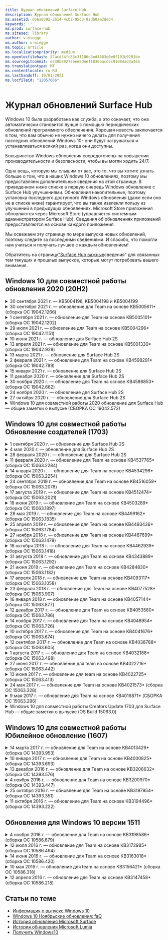 ```yaml
---
title: Журнал обновлений Surface Hub
description: Журнал обновлений Surface Hub
ms.assetid: d66a9392-2b14-4cb2-95c3-92db0ae2de34
keywords: ''
ms.prod: surface-hub
ms.sitesec: library
author: v-miegge
ms.author: v-miegge
ms.topic: article
ms.localizationpriority: medium
ms.openlocfilehash: 57acd34fc83c3f186d3ed4683e6e0f191b9291be
ms.sourcegitcommit: e330b89272eee8d4ef1836bacd2c91084ad3a36b
ms.translationtype: MT
ms.contentlocale: ru-RU
ms.lasthandoff: 10/01/2021
ms.locfileid: "12057666"
---
```

# <a name="surface-hub-update-history"></a>Журнал обновлений Surface Hub

Windows 10 была разработана как служба, а это означает, что она автоматически становится лучше с помощью периодических обновлений программного обеспечения. Хорошая новость заключается в том, что вам обычно не нужно ничего делать для получения последних обновлений Windows 10- они будут загружаться и устанавливаться всякий раз, когда они доступны.

Большинство Windows обновления сосредоточены на повышении производительности и безопасности, чтобы вы могли ходить 24/7.

Одна вещь, которую мы слышим от вас, это то, что вы хотите узнать больше о том, что в наших Windows 10 обновлениях, поэтому мы предоставляем дополнительные сведения на этой странице. В приведенном ниже списке в первую очередь Windows обновление с Surface Hub улучшениями. Обновления накопительные, поэтому установка последнего доступного Windows обновления (даже если оно не в списке ниже) гарантирует, что вы также извлекли пользу из улучшений в предыдущих обновлениях. Microsoft Store приложения обновляются через Microsoft Store (управляется системным администратором Surface Hub). Сведения об обновлениях приложений предоставляются на основе каждого приложения.

Мы освежаем эту страницу по мере выпуска новых обновлений, поэтому следите за последними сведениями. И спасибо, что помогли нам учиться и получать лучшее с каждым обновлением!

Обратитесь на страницу["Surface Hub важные](https://support.microsoft.com/products/surface-devices/surface-hub)сведения" для связанных тем текущих и прошлых выпусков, которые могут потребовать вашего внимания.

## <a name="windows-10-team-2020-update-20h2"></a>Windows 10 для совместной работы обновления 2020 (20H2)

<details>
<summary>30 сентября 2021 г. — KB5004196, KB5004198 и KB5004199</summary>

Эти обновления Surface Hub клиент Teams, агент центра администрирования Teams и агент управляемых комнат собраний. Основные функции описаны [в Teams Room на Surface Hub](surface-hub-teams-rooms.md).
 
Обратитесь к руководству [по Surface Hub администрирования](/surface-hub/) для включения и отключения функций и служб устройства.
</details>

<details>
<summary>30 сентября 2021 г. — обновление для Team на основе KB5005611* (сборка ОС 19042.1266)</summary>

Это обновление для Surface Hub содержит улучшения качества и исправления безопасности. Основные обновления для Surface Hub, которые еще не описаны в Windows 10 [обновления,](https://support.microsoft.com/help/4581839/windows-10-update-history)включают:

* Заменяет режим собрания 1 (Teams/SfB доступен) на функциональность Mode 2 (только Teams); можно использовать любой параметр, но оба имеют одинаковый эффект.

Обратитесь к руководству [по Surface Hub администрирования](/surface-hub/) для включения и отключения функций и служб устройства. *[KB5005611](https://support.microsoft.com/help/5005611)
</details>

<details>
<summary>1 сентября 2021 г. — обновление для Team на основе KB5005101* (сборка ОС 19042.1202)</summary>

Это обновление для Surface Hub содержит улучшения качества и исправления безопасности. Основные обновления для Surface Hub, описанные в Windows 10 для совместной работы [2020 обновление 1](https://techcommunity.microsoft.com/t5/surface-it-pro-blog/windows-10-team-2020-update-1-released-to-all-surface-hubs/ba-p/2653503), а также включают в себя ниже:

* Повышает надежность некоторых сценариев настройки учетной записи устройств при использовании локального Exchange почтового ящика.

Обратитесь к руководству [по Surface Hub администрирования](/surface-hub/) для включения и отключения функций и служб устройства. *[KB5005101](https://support.microsoft.com/help/5005101)
</details>

<details>
<summary>29 июля 2021 г. — обновление для Team на основе KB5004296* (сборка ОС 19042.1151)</summary>

Это обновление для Surface Hub содержит улучшения качества и исправления безопасности. Основные обновления для Surface Hub, которые еще не описаны в Windows 10 [обновления,](https://support.microsoft.com/help/4581839/windows-10-update-history)включают:

* Обновление функции "Сбор журналов", чтобы включить Windows диагностические данные в формате csv.
* Исправление, которое гарантирует полное удаление всех данных, связанных с Chromium.
* Улучшает некоторые сценарии с помощью концентраторов Surface, присоединив Azure AD, при использовании Authenticator приложения.

Обратитесь к руководству [по Surface Hub администрирования](/surface-hub/) для включения и отключения функций и служб устройства. *[KB5004296](https://support.microsoft.com/help/5004296)
</details>

<details>
<summary>10 июня 2021 г. — обновление для Surface Hub 2S</summary>

Это обновление специфичен для Surface Hub 2S и предоставляет обновления драйвера и прошивки, описанные ниже:

* Обновление surface UEFI — 694.3751.768.0
  * Устранение критической уязвимости безопасности и повышение устойчивости системы.
* Обновление прошивки Surface ME — 11.8.86.3877
  * Устранение критической уязвимости безопасности и повышение устойчивости системы.
* Драйвер интерфейса интерфейса двигателя управления Intel (R) — 2102.100.0.1044
  * Устранение критической уязвимости безопасности и повышение устойчивости системы.
</details>

<details>
<summary>13 апреля 2021 г. — обновление для Team на основе KB5001330* (сборка ОС 19042.928)</summary>

Это обновление для Surface Hub содержит улучшения качества и исправления безопасности. Основные обновления для Surface Hub, которые еще не описаны в Windows 10 [обновления,](https://support.microsoft.com/help/4581839/windows-10-update-history)включают:

* Устраняется проблема, из-за которой Surface Hub устройств устанавливали только Windows обновления безопасности, а не Windows накопительных обновлений.

Обратитесь к руководству [по Surface Hub администрирования](/surface-hub/) для включения и отключения функций и служб устройства. *[KB5001330](https://support.microsoft.com/help/5001330)
</details>

<details>
<summary>13 марта 2021 г. — обновление для Surface Hub 2S</summary>

Это обновление специфичен для Surface Hub 2S и предоставляет обновления драйвера и прошивки, описанные ниже:

* Драйвер intel (R) Bluetooth - 22.30.0.4
  * Повышает безопасность и стабильность системы.
* Драйвер графики Intel (R) — 27.20.100.8682
  * Повышает безопасность и стабильность системы.
* Драйвер intel (R) Wi-Fi - 22.30.0.11
  * Повышает безопасность и стабильность системы.
</details>

<details>
<summary>2 февраля 2021 г. — обновление для Team на основе KB4598291* (сборка ОС 19042.789)</summary>

Это обновление для Surface Hub содержит улучшения качества и исправления безопасности. Основные обновления для Surface Hub, которые еще не описаны в Windows 10 [обновления,](https://support.microsoft.com/help/4581839/windows-10-update-history)включают:

* Исправление, позволяющее синхронизировать календарь с Exchange, если upN учетной записи устройства не равен smTP.
* Добавляет администраторам возможность отключить использование современной проверки подлинности во время синхронизации календаря с Exchange.
* Гарантирует, Surface Hub пользователям не будет предложено вводить учетные данные прокси после включения функции "Использование учетных данных учетных записей устройств".
* Устраняет проблему, Windows проверки обновлений и обновлений магазина никогда не будут завершены, если используется прокси-сервер, требующий проверки подлинности.
* Повышает надежность приложения Подключение во время подключенных сценариев ingest.

Обратитесь к руководству [по Surface Hub администрирования](/surface-hub/) для включения и отключения функций и служб устройства. *[KB4598291](https://support.microsoft.com/help/4598291)
</details>

<details>
<summary>15 января 2021 г. — обновление для Surface Hub 2S</summary>

Это обновление специфичен для Surface Hub 2S и предоставляет обновления драйвера и прошивки, описанные ниже:

* Обновление прошивки Surface SMC — 3.93.139.0
* Обновление surface UEFI — 694.3473.768.0
</details>

<details>
<summary>11 декабря 2020 г. — обновление для Surface Hub 2S</summary>

Это обновление специфичен для Surface Hub 2S и предоставляет обновления драйвера и прошивки, описанные ниже:

* Обновление прошивки Surface SMC — 3.92.139.0
* Обновление surface UEFI — 694.3447.768.0
</details>

<details>
<summary>30 ноября 2020 г. — обновление для Team на основе KB4586853* (сборка ОС 19042.662)</summary>

Это обновление для Surface Hub содержит улучшения качества и исправления безопасности. Основные обновления для Surface Hub, которые еще не описаны в Windows 10 [обновления,](https://support.microsoft.com/help/4581839/windows-10-update-history)включают:

* Обновление страницы конфиденциальности Параметры, чтобы предоставить дополнительные параметры.
* Устраняет проблему, из-за которой собрания, которые уже начались, не отображались на экране Welcome/Start.
* Устраняет проблему с восстановлением облачности для неавъессийных локализов.
* Skype для бизнеса
  * Повышает производительность звука в направлении.
  * Уменьшенные звуки "нажатие пера" при использовании пера во время Skype для бизнеса вызовов.
* Повышает надежность при регистрации в Windows инсайдерской программы.
* Повышает надежность оболочки Windows Team.

Обратитесь к руководству [по Surface Hub администрирования](/surface-hub/) для включения и отключения функций и служб устройства. *[KB4586853](https://support.microsoft.com/help/4586853)
</details>

<details>
<summary>24 ноября 2020 г. — обновление для Surface Hub 2S</summary>

Это обновление специфичен для Surface Hub 2S и предоставляет обновления драйвера и прошивки, описанные ниже:

* Обновление прошивки Surface SMC — 3.91.139.0
  * Повышение надежности подключенного ожидания.
* Обновление прошивки Surface Touch — 3.91.139.0
  * Улучшение подключения к сенсорной реакции в режиме ожидания.
* Обновление аудиопрограммы Surface USB - 3.91.139.0
* Обновление прошивки Surface Pen — 3.91.139.0
</details>

<details>
<summary>27 октября 2020 г. — обновление для Surface Hub 2S</summary>

Это обновление специфичен для Surface Hub 2S и предоставляет обновления драйвера и прошивки, описанные ниже:

* Обновление прошивки Aggregator Surface System — 4.14.139.0
* Обновление surface UEFI — 694.3386.768.0
</details>

<details>
<summary>Windows 10 для совместной работы 2020 обновление для Surface Hub — общие заметки о выпуске (СБОРКА ОС 19042.572)</summary>

Это обновление для Surface Hub содержит улучшения качества и исправления безопасности. Ключевые обновления для Surface Hub, которые еще не описаны в Windows 10 [истории](https://support.microsoft.com/help/4581839/windows-10-update-history)обновления, отмечены на странице "Что нового в Windows 10 для совместной работы[2020 update".](/surface-hub/surface-hub-2020-update-whats-new)

Дополнительные сведения о доступности обновления по регионам, методу рассылки и типу устройств можно найти на странице "Установка обновления[Windows 10 для совместной работы 2020".](/surface-hub/surface-hub-2020-update)
</details>

## <a name="windows-10-team-creators-update-1703"></a>Windows 10 для совместной работы Обновление создателей (1703)

<details>
<summary>1 сентября 2020 г. — обновление для Surface Hub 2S</summary>

Это обновление специфичен для Surface Hub 2S и предоставляет обновления драйвера и прошивки, описанные ниже:

* Обновление прошивки Surface SMC — 1.177.139.0
  * Улучшает сценарии ремонта полей.
* Обновление прошивки Surface SSD — 5.14.139.0
  * Повышает стабильность системы.
* Драйвер Surface Serial Hub — 9.40.139.0
  * Повышает стабильность системы.
</details>

<details>
<summary>4 мая 2020 г. — обновление для Surface Hub 2S</summary>

Это обновление специфичен для Surface Hub 2S и предоставляет обновления драйвера и прошивки, описанные ниже:

* Драйвер аудиосистемы Surface USB - 15.3.6.0
  * Повышает производительность звука в направлении.
* Драйвер отображения аудиосистемы Intel (R) — 10.27.0.5
  * Улучшает сценарии обмена экранами.
* Драйвер графики Intel (R) — 26.20.100.7263
  * Повышает стабильность системы.
* Драйвер Surface System — 1.7.139.0
  * Повышает стабильность системы.
* Обновление прошивки Surface SMC — 1.176.139.0
  * Повышает стабильность системы.
</details>

<details>
<summary>28 февраля 2020 г. — обновление для Surface Hub 2S</summary>

Это обновление специфичен для Surface Hub 2S и предоставляет обновления драйвера и прошивки, описанные ниже:

* Драйвер интеграции surface — 13.46.139.0 
  * Улучшает сценарии яркости отображения.
* Драйвер интерфейса интерфейса двигателя управления Intel (R) — 1914.12.0.1256
  * Повышает стабильность системы.
* Обновление прошивки Surface SMC — 1.161.139.0
  * Повышает производительность батареи пера.
* Обновление Surface UEFI — 694.2938.768.0
  * Повышает стабильность системы.
</details>

<details>
<summary>11 февраля 2020 г. — обновление для Team на основе KB4537765* (сборка ОС 15063.2284)</summary>

Это обновление для Surface Hub содержит улучшения качества и исправления безопасности. Основные обновления для Surface Hub, которые еще не описаны в Windows 10 [обновления,](https://support.microsoft.com/help/4018124/windows-10-update-history)включают:

* Устраняет проблему, из-за которой концентратор 2S не может быть хорошо слышен другими участниками во время Skype для бизнеса вызовов.
* Повышает надежность некоторых сценариев использования языков RTL на арабском, иврите и Surface Hub.

Обратитесь к руководству [по Surface Hub администрирования](/surface-hub/) для включения и отключения функций и служб устройства.
*[KB4537765](https://support.microsoft.com/help/4537765)
</details>

<details>
<summary>14 января 2020 г. — обновление для Team на основе KB4534296* (сборка ОС 15063.2254)</summary>

Это обновление для Surface Hub содержит улучшения качества и исправления безопасности. Основные обновления для Surface Hub, которые еще не описаны в Windows 10 [обновления,](https://support.microsoft.com/help/4018124/windows-10-update-history)включают:

* Решает проблему с коллекцией журналов для Microsoft Surface Hub 2S.

Обратитесь к руководству [по Surface Hub администрирования](/surface-hub/) для включения и отключения функций и служб устройства.
*[KB4534296](https://support.microsoft.com/help/4534296)
</details>

<details>
<summary>24 сентября 2019 г. — обновление для Team на основе KB4516059* (сборка ОС 15063.2078)</summary>

Это обновление для Surface Hub содержит улучшения качества и исправления безопасности. Основные обновления для Surface Hub, которые еще не описаны в Windows 10 [обновления,](https://support.microsoft.com/help/4018124/windows-10-update-history)включают:

 * Обновление Surface Hub 2S Параметры, чтобы точно отражать параметры восстановления.
 * Обновление экрана Surface Hub 2S Welcome, чтобы повысить узнаваемость устройства.
 * Устранена проблема с фоном Windows командной оболочки, отображаемой неправильно.
 * Устранена проблема с сохранением макета меню пусков при настройке с помощью политики MDM.
 * Исправлена проблема в Microsoft Edge, которая возникает при просмотре некоторых внутренних веб-сайтов.
 * Исправлена проблема в Skype для бизнеса, которая возникает при вручение в полноэкранном режиме.

Обратитесь к руководству [по Surface Hub администрирования](/surface-hub/) для включения и отключения функций и служб устройства.
*[KB4503289](https://support.microsoft.com/help/4503289)
</details>

<details>
<summary>17 августа 2019 г. — обновление для Team на основе KB4512474* (сборка ОС 15063.2021)</summary>

Это обновление для Surface Hub содержит улучшения качества и исправления безопасности. Основные обновления для Surface Hub, которые еще не описаны в Windows 10 [обновления,](https://support.microsoft.com/help/4018124/windows-10-update-history)включают:

 * Гарантирует, что по умолчанию в режиме "Дублировать" видео в концентраторе 2S.
 * Повышает надежность некоторых сценариев использования арабского языка на Surface Hub.

Обратитесь к руководству [по Surface Hub администрирования](/surface-hub/) для включения и отключения функций и служб устройства.
*[KB4503289](https://support.microsoft.com/help/4503289)
 </details>

<details>
<summary>18 июня 2019 г. — обновление для Team на основе KB4503289* (сборка ОС 15063.1897)</summary>

Это обновление для Surface Hub содержит улучшения качества и исправления безопасности. Основные обновления для Surface Hub, которые еще не описаны в Windows 10 [обновления,](https://support.microsoft.com/help/4018124/windows-10-update-history)включают:

* Решается проблема, препятствуя входу пользователя на устройство Microsoft Surface Hub с Azure Active Directory учетной записью. Эта проблема возникает из-за того, что предыдущий сеанс не завершился успешно.
* Добавляет поддержку подключений TLS 1.2 к поставщикам удостоверений и Exchange в сценариях настройки учетных записей устройств.
* Исправления для повышения надежности аппаратного диагностического приложения на концентраторе 2S. 
* Исправление для повышения согласованности первого запуска установки на Концентраторе 2S. 

Обратитесь к руководству [по Surface Hub администрирования](/surface-hub/) для включения и отключения функций и служб устройства.
*[KB4503289](https://support.microsoft.com/help/4503289)
</details>

<details>
<summary>28 мая 2019 г. — обновление для Team на основе KB4499162* (сборка ОС 15063.1835)</summary>

Это обновление для Surface Hub содержит улучшения качества и исправления безопасности. Основные обновления для Surface Hub, которые еще не описаны в Windows 10 [обновления,](https://support.microsoft.com/help/4018124/windows-10-update-history)включают:

* Гарантирует, Surface Hub пользователям не будет предложено вводить учетные данные прокси после включения функции "Использование учетных данных учетных записей устройств".
* Устраняет проблему, Skype подключения периодически сбой, так как аудио- и видео не используется правильный прокси.
* Добавляет поддержку TLS 1.2 в Skype для бизнеса.
* Устраняет сбой подключения SIP в клиенте Skype, когда Skype сервер TLS 1.0 или TLS 1.1 отключен.

Обратитесь к руководству [по Surface Hub администрирования](/surface-hub/) для включения и отключения функций и служб устройства.
*[KB4499162](https://support.microsoft.com/help/4499162)
</details>

<details>
<summary>25 апреля 2019 г. — обновление для Team на основе KB4493436* (сборка ОС 15063.1784)</summary>

Это обновление для Surface Hub содержит улучшения качества и исправления безопасности. Основные обновления для Surface Hub, которые еще не описаны в Windows 10 [обновления,](https://support.microsoft.com/help/4018124/windows-10-update-history)включают:

* Устраняет проблему синхронизации видео и аудио с некоторыми USB-устройствами, подключенными к Surface Hub.

Обратитесь к руководству [по Surface Hub администрирования](/surface-hub/) для включения и отключения функций и служб устройства.
*[KB4493436](https://support.microsoft.com/help/4493436)
</details>

<details>
<summary>27 ноября 2018 г. — обновление для Team на основе KB4467699* (сборка ОС 15063.1478)</summary>

Это обновление для Surface Hub содержит улучшения качества и исправления безопасности. Основные обновления для Surface Hub, которые еще не описаны в Windows 10 [обновления,](https://support.microsoft.com/help/4018124/windows-10-update-history)включают:

* Решается проблема, которая не позволяет некоторым пользователям Signing-In "Мои собрания и файлы".

Обратитесь к руководству [по Surface Hub администрирования](/surface-hub/) для включения и отключения функций и служб устройства.
*[KBKB4467699](https://support.microsoft.com/help/KB4467699)
</details>

<details>
<summary>18 октября 2018 г. — обновление для Team на основе KB4462939* (сборка ОС 15063.1418)</summary>

Это обновление для Surface Hub содержит улучшения качества и исправления безопасности. Основные обновления для Surface Hub, которые еще не описаны в Windows 10 [обновления,](https://support.microsoft.com/help/4018124/windows-10-update-history)включают:

* Skype для бизнеса исправлений: 
  * Устраняет Skype для бизнеса подключения при повторном сном
  * Устраняет Skype для бизнеса подключения к сети, когда устройство подключено к Интернету
  * Устраняет Skype для бизнеса при поиске пользователей из каталога
* Устраняет проблему, из-за которой концентратор по ошибке сообщает об "Отсутствие подключения к Интернету" в прокси-среде предприятия.
* Реализована функция, позволяющая клиентам выбирать новый опыт доски.

Обратитесь к руководству [по Surface Hub администрирования](/surface-hub/) для включения и отключения функций и служб устройства.
*[KB4462939](https://support.microsoft.com/help/4462939)
</details>

<details>
<summary>31 августа 2018 г. — обновление для Team на основе KB4343889* (сборка ОС 15063.1292)</summary>

Это обновление для Surface Hub содержит улучшения качества и исправления безопасности. Основные обновления для Surface Hub, которые еще не описаны в Windows 10 [обновления,](https://support.microsoft.com/help/4018124/windows-10-update-history)включают:

* Добавляет поддержку Microsoft Teams
* Устраняет проблему управления задачами с регистрацией Intune
* Позволяет администраторам отключить службы обмена мгновенными сообщениями и электронной почты для концентратора
* Дополнительные исправления ошибок и улучшения надежности для Surface Hub Skype для бизнеса App

Обратитесь к руководству [по Surface Hub администрирования](/surface-hub/) для включения и отключения функций и служб устройства.
*[KB4343889](https://support.microsoft.com/help/4343889)
</details>

<details>
<summary>21 июня 2018 г. — обновление для Team на основе KB4284830* (сборка ОС 15063.1182)</summary>

Это обновление для Surface Hub содержит улучшения качества и исправления безопасности. Основные обновления для Surface Hub, которые еще не описаны в Windows 10 [обновления,](https://support.microsoft.com/help/4018124/windows-10-update-history)включают:

* Изменение телеметрии в поддержку требований GDPR в EMEA

Обратитесь к руководству [по Surface Hub администрирования](/surface-hub/) для включения и отключения функций и служб устройства.
*[KB4284830](https://support.microsoft.com/help/KB4284830)
</details>

<details>
<summary>17 апреля 2018 г. — обновление для Team на основе KB4093117* (сборка ОС 15063.1058)</summary>

Это обновление для Surface Hub содержит улучшения качества и исправления безопасности. Основные обновления для Surface Hub, которые еще не описаны в Windows 10 [обновления,](https://support.microsoft.com/help/4018124/windows-10-update-history)включают:

* Устраняет проблему проводной проекции
* Включает массовое обновление для определенных политик MDM (Управление мобильными устройствами)
* Устранение проблемы с телефонным звоним с помощью международных вызовов
* Решает проблему разрешения изображений, когда 2 surface Hubs присоединяются к одному собранию
* Устранение ошибки обработки сертификатов OMS (Operations Management Suite)
* Устранение проблемы безопасности при очистке в конце сеанса
* Адреса Miracast, когда Surface Hub указаны каналы 149-165
  * Каналы от 149 до 165 по-прежнему будут непригодными для государственного законодательства в Европе, Японии или Израиле.

Обратитесь к руководству [по Surface Hub администрирования](/surface-hub/) для включения и отключения функций и служб устройства.
*[KB4093117](https://support.microsoft.com/help/4093117)
</details>

<details>
<summary>23 февраля 2018 г. — обновление для Team на основе KB4077528* (сборка ОС 15063.907)</summary>

Это обновление для Surface Hub содержит улучшения качества и исправления безопасности. Основные обновления для Surface Hub, которые еще не описаны в Windows 10 [обновления,](https://support.microsoft.com/help/4018124/windows-10-update-history)включают:

* Устранена проблема, из-за которой параметры MDM неправильно применяются
* Улучшенный процесс очистки

Обратитесь к руководству [по Surface Hub администрирования](/surface-hub/) для включения и отключения функций и служб устройства.
*[KB4077528](https://support.microsoft.com/help/4077528)
</details>

<details>
<summary>16 января 2018 г. — обновление для Team на основе KB4057144* (сборка ОС 15063.877)</summary>

Это обновление для Surface Hub содержит улучшения качества и исправления безопасности. Основные обновления для Surface Hub, которые еще не описаны в Windows 10 [обновления,](https://support.microsoft.com/help/4018124/windows-10-update-history)включают:

* Добавляет возможность управления макетом плитки меню "Пуск" с помощью MDM
* Исправление ошибки MDM при конфигурации вращения пароля

Обратитесь к руководству [по Surface Hub администрирования](/surface-hub/) для включения и отключения функций и служб устройства.
*[KB4057144](https://support.microsoft.com/help/4057144)
</details>

<details>
<summary>12 декабря 2017 г. — обновление для Team на основе KB4053580* (сборка ОС 15063.786)</summary>

Это обновление для Surface Hub содержит улучшения качества и исправления безопасности. Основные обновления для Surface Hub, которые еще не описаны в Windows 10 [обновления,](https://support.microsoft.com/help/4018124/windows-10-update-history)включают:

* Устраняет вспышки видео камеры (разрыв или мерцание) во время Skype для бизнеса вызовов
* Устраняет проблему SSD-ID Центра уведомлений

Обратитесь к руководству [по Surface Hub администрирования](/surface-hub/) для включения и отключения функций и служб устройства.
*[KB4053580](https://support.microsoft.com/help/4053580)
</details>

<details>
<summary>14 ноября 2017 г. — обновление для Team на основе KB4048954* (сборка ОС 15063.726)</summary>

Это обновление для Surface Hub содержит улучшения качества и исправления безопасности. Основные обновления для Surface Hub, которые еще не описаны в Windows 10 [обновления,](https://support.microsoft.com/help/4018124/windows-10-update-history)включают:

* Обновление функций, которое позволяет клиентам включить проводную проверку подлинности сети 802.1x с помощью политики MDM.
* Обновление функций, которое позволяет пользователям динамически выбирать приложение по своему выбору при открытии файла.
* Исправление, обеспечивающее полное удаление всех подключений между учетной записью пользователя и устройством.
* Исправление производительности, которое улучшает время очистки, а также Miracast времени подключения.
* Представляет простой способ использования проверки подлинности во время собраний, которые будут проходить в рамках разных собраний.
* Исправление, обеспечивающее использование компонентов службы тем же прокси-сервером, который настроен на устройстве.
* Уменьшает и более тщательно обеспечивает телеметрию, передаваемую устройством, что снижает использование пропускной способности.
* Включает функцию, позволяющую пользователям предоставлять отзывы в Корпорацию Майкрософт после завершения собрания.

Обратитесь к руководству [по Surface Hub администрирования](/surface-hub/) для включения и отключения функций и служб устройства.
*[KB4048954](https://support.microsoft.com/help/4048954)
</details>

<details>
<summary>10 октября 2017 г. — обновление для Team на основе KB4041676* (сборка ОС 15063.674)</summary>

Это обновление для Surface Hub содержит улучшения качества и исправления безопасности. Основные обновления для Surface Hub, которые еще не описаны в Windows 10 [обновления,](https://support.microsoft.com/help/4018124/windows-10-update-history)включают:

* Skype для бизнеса
  * Устраняет проблему, которая требовала перезагрузки устройства при повторном сном.
  * Устраняет проблему, из-за которой внешние контакты не удалось устранить Skype учетной записи Online Hub.
* PowerPoint
  * Устраняет проблему, при которой некоторые PowerPoint презентации не будут проектироваться на Концентраторе.
* Общее
  * Устранение проблемы, из-за которой usb-порт не мог быть отключен системным администратором.

*[KB4041676](https://support.microsoft.com/help/4041676)
</details>

<details>
<summary>12 сентября 2017 г. — обновление для Team на основе KB4038788* (сборка ОС 15063.605) </summary>

Это обновление для Surface Hub содержит улучшения качества и исправления безопасности. Основные обновления для Surface Hub, которые еще не описаны в Windows 10 [обновления,](https://support.microsoft.com/help/4018124/windows-10-update-history)включают:

* Безопасность
  * Устраняет проблему с Bitlocker, когда устройство просыпается от сна.
* Общее
  * Снижает частоту и количество телеметрии работоспособности устройств, улучшая производительность системы.
  * Устраняет проблему, которая не позволяет устройству собирать системные журналы.

*[KB4038788](https://support.microsoft.com/help/4038788)
</details>

<details>
<summary>1 августа 2017 г. — обновление для Team на основе KB4032188* (сборка ОС 15063.498)</summary>

* Skype для бизнеса 
  * Устраняет Skype для бизнеса Sign-In, которая требует повторной или системной перезагрузки.
  * Устраняет Skype для бизнеса некорректного отображения времени собрания.
  * Исправления для повышения Surface Hub Skype для бизнеса надежности.

*[KB4032188](https://support.microsoft.com/help/4032188)
</details>

<details>
<summary>27 июня 2017 г. — обновление для team на основе KB4022716* (сборка ОС 15063.442)</summary>

Это обновление для Surface Hub содержит улучшения качества и исправления безопасности. Основные обновления для Surface Hub, которые еще не описаны в Windows 10 [обновления,](https://support.microsoft.com/help/4018124/windows-10-update-history)включают:

* Address NVIDIA driver crashes that may necessitate sleeping 84 " Surface Hub to power down, requiring a manual restart.
* Устранена проблема, из-за которой некоторые приложения не запускают на 84-Surface Hub.

*[KB4022716](https://support.microsoft.com/help/4022716)
</details>

<details>
<summary>13 июня 2017 г. — обновление для team на основе KB4022725* (сборка ОС 15063.413)</summary>

Это обновление для Surface Hub содержит улучшения качества и исправления безопасности. Основные обновления для Surface Hub, которые еще не описаны в Windows 10 [обновления,](https://support.microsoft.com/help/4018124/windows-10-update-history)включают:

* Общее
  * Resolved Pen ink dropping issues with pens
  * Устранена проблема, из-за чего продолжительное время до собрания "очистка"

*[KB4022725](https://support.microsoft.com/help/4022725)
</details>

<details>
<summary>24 мая 2017 г. — обновление для Team на основе KB4021573* (сборка ОС 15063.328)</summary>

Это обновление для Surface Hub содержит улучшения качества и исправления безопасности. Основные обновления для Surface Hub, которые еще не описаны в Windows 10 [обновления,](https://support.microsoft.com/help/4018124/windows-10-update-history)включают:

* Общее
  * Устранена проблема с сохранением параметра прокси во время проблемы обновления

*[KB4021573](https://support.microsoft.com/help/4021573)
</details>

<details>
<summary>9 мая 2017 г. — обновление для Team на основе KB4016871* (СБОРКА ОС 15063.296)</summary>

Это обновление для Surface Hub содержит улучшения качества и исправления безопасности. Основные обновления для Surface Hub, которые еще не описаны в Windows 10 [обновления,](https://support.microsoft.com/help/4018124/windows-10-update-history)включают:

* Общее
  * Адресная проблема цикла сна и пробуждения
  * Устранены некоторые проблемы с сбросом и восстановлением
  * Адресная проблема вкладки "История обновления"
  * Устранена Miracast запуска службы
* Приложения
  * Исправлена ошибка обновления пакета приложений

*[KB4016871](https://support.microsoft.com/help/4016871)
</details>

<details>
<summary>Windows 10 для совместной работы Creators Update 1703 для Surface Hub — общие заметки о выпуске (OS Build 15063.0)</summary>

Это обновление для Surface Hub содержит улучшения качества и исправления безопасности. Основные обновления для Surface Hub, которые еще не описаны в Windows 10 [обновления,](https://support.microsoft.com/help/4018124/windows-10-update-history)включают:

* Развитие работы с большим экраном 
  * Улучшена карусель собраний в Welcome and Start
  * Присоединяйтесь к собраниям и завершите сеанс непосредственно из меню
  * Приложения могут использовать больше экрана во время сеанса
  * Упрощенные Skype управления
  * Улучшенные механизмы предоставления обратной связи
* Доступ к личному контенту*
  * Личный одиночный вход из Welcome или Start
  * Присоединяйтесь к собраниям и завершите сеанс непосредственно из меню
  * Доступ к личным файлам OneDrive для бизнеса непосредственно из Пуск
  * Предварительно заселенный вход участника
  * Оптимизация потоков проверки подлинности с приложением "Authenticator" **
* Управляемость & развертывания 
  * Упрощенная процедура OOBE с помощью массовой подготовка
  * Служба восстановления устройств на облачной основе
  * Enterprise клиентского сертификата
  * Улучшенная поддержка учетных данных прокси
  * Добавлена и улучшена поддержка Skype службы (QoS)
  * Добавлена возможность настройки тома устройства по умолчанию в Параметры
  * Улучшенная поддержка MDM для Surface Hub [параметров](/surface-hub/remote-surface-hub-management)
* Улучшенная безопасность 
  * Добавлена возможность ограничения USB-дисков только для BitLocker
  * Добавлена возможность отключения USB-портов с помощью MDM
  * Добавлена возможность отключения функции "Сеанс резюме" во время отключаемого времени
  * Добавление проводной поддержки 802.1x
* Аудио и проекция
  * Улучшения dolby Audio "Human Speaker"
  * Уменьшенные звуки "нажатие пера" при использовании пера во время Skype для бизнеса вызовов
  * Добавлена поддержка подключений Miracast инфраструктуры
* Исправления надежности и производительности
  * Устранены некоторые проблемы с сбросом и восстановлением
  * Устранена Surface Hub Exchange проверки подлинности при использовании клиентских сертификатов
  * Улучшение Wi-Fi подключения к сети и стабильности учетных данных
  * Исправлены Miracast и проблемы с синхронизацией звука во время воспроизведения видео
  * Включенный параметр для отключения автоматического подключения к поведению

*Функция единого входного знака требует использования Office365 и OneDrive для бизнеса **Refer to Admin Guide for service requirements

</details>

## <a name="windows-10-team-anniversary-update-1607"></a>Windows 10 для совместной работы Юбилейное обновление (1607)

<details>
<summary>14 марта 2017 г. — обновление для Team на основе KB4013429* (сборка ОС 14393.953)</summary>

Это обновление для Surface Hub содержит улучшения качества и исправления безопасности. Основные обновления для Surface Hub, которые еще не описаны в Windows 10 [обновления,](https://support.microsoft.com/help/4018124/windows-10-update-history)включают:

* Общее
  * Исправление безопасности для Обозревателя файлов для предотвращения навигации в ограниченных расположениях файлов
* Skype для бизнеса
  * Исправление для устранения задержки при совместном использовании экрана на основе удаленного рабочего стола

*[KB4013429](https://support.microsoft.com/help/4013429)
</details>

<details>
<summary>10 января 2017 г. — обновление для Team на основе KB4000825* (сборка ОС 14393.693)</summary>

Это обновление для Surface Hub содержит улучшения качества и исправления безопасности. Основные обновления для Surface Hub, которые еще не описаны в Windows 10 [обновления,](https://support.microsoft.com/help/4018124/windows-10-update-history)включают:

* Включен выбор 106/109 Макеты клавиатуры для использования с физическими японскими клавиатурами

*[KB4000825](https://support.microsoft.com/help/4000825)
</details>

<details>
<summary>13 декабря 2016 г. — обновление для Team на основе KB3206632* (сборка ОС 14393.576)</summary>

Это обновление для Surface Hub содержит улучшения качества и исправления безопасности. Основные обновления для Surface Hub, которые еще не описаны в Windows 10 [обновления,](https://support.microsoft.com/help/4018124/windows-10-update-history)включают:

* Устраняет проблему искажения аудиосвязи с проводным подключением

*[KB3206632](https://support.microsoft.com/help/3206632)
</details>

<details>
<summary>4 ноября 2016 г. — обновление для Team на основе KB3200970* (сборка ОС 14393.447)</summary>

Это обновление для Windows 10 для совместной работы юбилейного обновления (версия 1607) для Surface Hub и исправлений безопасности. Основные обновления для Surface Hub, которые еще не описаны в Windows 10 [обновления,](https://support.microsoft.com/help/4018124/windows-10-update-history)включают:

* Skype для бизнеса ошибки для повышения надежности

*[KB3200970](https://support.microsoft.com/help/3200970)
</details>

<details>
<summary>25 октября 2016 г. — обновление для Team на основе KB3197954* (сборка ОС 14393.351)</summary>

Это обновление для Surface Hub содержит улучшения качества и исправления безопасности. Основные обновления для Surface Hub, которые еще не описаны в Windows 10 [обновления,](https://support.microsoft.com/help/4018124/windows-10-update-history)включают:

* Включение новой функции sleep в ОС и Bios для снижения энергопотребления Surface Hub и повышения ее долгосрочной надежности
* Общее
  * Устраняет сценарии, в которых экранная клавиатура иногда не появляется
  * Устраняет перенос приложения доски, который иногда возникает при открытии запланированного собрания
  * Устраняет проблему, которая помешала администраторам изменить пароль локального администратора после сброса устройства
  * BIOS изменит решение проблемы с отслеживанием панели состояния во время сброса устройства
  * Обновление UEFI для решения проблем с отключением питания

*[KB3197954](https://support.microsoft.com/help/3197954)
</details>

<details>
<summary>11 октября 2016 г. — обновление для Team на основе KB3194496* (сборка ОС 14393.222)</summary>

Это обновление позволяет Windows 10 для совместной работы юбилейного обновления Surface Hub и содержит улучшения качества и исправления безопасности. (Устройство будет запущено Windows 10 версии 1607 после установки.) Основные обновления для Surface Hub, которые еще не описаны в Windows 10 [обновления,](https://support.microsoft.com/help/4018124/windows-10-update-history)включают:

* Skype для бизнеса
  * Повышение производительности при присоединении к собраниям, включая проблемы при присоединении к собранию с помощью федерадных учетных записей
  * Поддержка обмена экранами на основе видео (VBSS) теперь доступна Skype для бизнеса для Surface Hub
  * Устранено отключение после 5 минут простоя
  * Сбой Skype обмена экранами между концентратором и концентратором
  * Улучшения Skype видео, в том числе:
    * Потеря видео во время встречи с несколькими видео-презентаторами
    * Видео обрезка во время звонков
    * Исходяние видео вызова, не отображаемого для других участников
  * Устранена проблема со входом в upN по ошибке
  * Устранена проблема с панелью набора телефонов во время использования вызовов протокола инициации сеанса (SIP)
* Доска
  * Теперь пользователь может сохранять и отзывать сеансы доски с помощью OneDrive-службы (с помощью функции Share)
  * Улучшение запуска доски при удалении пера из дока
* Приложения
  * Предварительно установленное OneDrive приложение для доступа к личным и работе файлов
  * Предварительно установленное приложение Photos для просмотра фотографий и видео
  * Предварительно установленное приложение PowerBI для просмотра панелей мониторинга
  * Приложения Office Word, Excel, PowerPoint — все они включены в
  * Edge on Surface Hub теперь поддерживает веб-сайты на основе flash
* Общее
  * Выбор включенного аудио-устройства (для концентраторов Surface, присоединенных с помощью внешних аудио-устройств)
  * Включенная поддержка HDCP на выходных соединиттелях DisplayPort
  * Изменение пользовательского интерфейса системы в параметры [](https://www.microsoft.com/surface/support/surface-hub) оптимизации использования (дополнительные сведения см. в руководстве по пользователю и администратору)
  * Исправление ошибок и оптимизация производительности для ускорения потока Azure Active Directory регистрации
  * Значительно улучшено время, необходимое для сброса и восстановления Surface Hub
  * Защитник Windows Пользовательский интерфейс добавлен в параметры
  * Улучшенный сенсорный UX для запуска
  * Включенная поддержка беспроводной проекции более 1080p с помощью Miracast на поддерживаемых устройствах
  * Разрешено" Нет подключения к Интернету" и "Встречи могут быть устарели" ложные состояния уведомления от запуска
  * Улучшенная надежность экранной клавиатуры
  * Дополнительная поддержка создания пакетов Surface Hub с помощью Windows Imaging & Configuration Designer (ICD) и улучшенного решения Surface Hub мониторинга в пакете управления операциями (OMS)

*[KB3194496](https://support.microsoft.com/help/3194496)
</details>

## <a name="updates-for-windows-10-version-1511"></a>Обновления для Windows 10 версии 1511

<details>
<summary>4 ноября 2016 г. — обновление для Team на основе KB3198586* (сборка ОС 10586.679)</summary>

Это обновление Windows 10 для совместной работы (версия 1511) для Surface Hub содержит улучшения качества и исправления безопасности, описанные в Windows 10 [истории обновления](https://support.microsoft.com/help/4018124/windows-10-update-history). В этом обновлении Surface Hub нет определенных элементов.

*[KB3198586](https://support.microsoft.com/help/3198586)
</details>

<details>
<summary>12 июля 2016 г. — обновление для Team на основе KB3172985* (сборка ОС 10586.494)</summary>

Это обновление включает улучшения качества и исправления безопасности. Новые функции операционной системы в этом обновлении не представлены. Ключевые изменения, определенные Surface Hub (те, которые еще не включены в Windows 10 [обновления),](https://support.microsoft.com/help/4018124/windows-10-update-history)включают:

* Исправлена проблема, из-за Windows системных сбоей
* Исправлена проблема, из-за чего повторялись сбои Edge
* Исправлена проблема, вызываемая сбоями службы перед закрытием
* Исправлена проблема, из-за которой некоторые данные приложений не были удалены должным образом после сеанса
* Обновленный драйвер NFC Broadcom для повышения производительности NFC
* Обновленный драйвер Wi-Fi Marvell для повышения Miracast производительности
* Обновленный драйвер Nvidia для исправления ошибки отображения, в которой на Surface Hub 84", отображается нечеткое или нечеткое содержимое
* Исправлены многочисленные Skype для бизнеса, в том числе: 
  * Проблема, из-за Skype для бизнеса отключения во время собраний
  * Проблема, из-за которой пользователи не могли присоединяться к собраниям, когда организатор собрания был в федераированной конфигурации
  * Включение Skype для бизнеса общего доступа к приложениям
  * Проблема, вызываемая Skype сбоями приложения
* Добавлена подсказка в "Параметры" для информирования пользователей о том, что ОС может быть повреждена, если сброс устройства прерывается до завершения.

*[KB3172985](https://support.microsoft.com/help/3172985)
</details>

<details>
<summary>14 июня 2016 г. — обновление для Team на основе KB3163018* (сборка ОС 10586.420)</summary>

Это обновление для Surface Hub содержит улучшения качества и исправления безопасности. Новые функции операционной системы в этом обновлении не представлены. Основные обновления для Surface Hub, которые еще не описаны в Windows 10 [обновления,](https://support.microsoft.com/help/4018124/windows-10-update-history)включают:

* Ограниченный выпуск. Обратитесь к 12 июля 2016 г. — [KB3172985](https://support.microsoft.com/en-us/help/3172985) (СБОРКА ОС 10586.494) для Surface Hub конкретных сведений о пакете

*[KB3163018](https://support.microsoft.com/help/3163018)
</details>

<details>
<summary>10 мая 2016 г. — обновление для team на основе KB3156421* (сборка ОС 10586.318)</summary>

Это обновление для Surface Hub содержит улучшения качества и исправления безопасности. Новые функции операционной системы в этом обновлении не представлены. Основные обновления для Surface Hub, которые еще не описаны в Windows 10 [обновления,](https://support.microsoft.com/help/4018124/windows-10-update-history)включают:

* Исправлена проблема, из-за OneDrive некоторых приложений Магазина
* Исправлена проблема, из-за чего сенсорный ввод перестал отвечать в приложениях

*[KB3156421](https://support.microsoft.com/help/3156421)
</details>

<details>
<summary>12 апреля 2016 г. — обновление для Team на основе KB3147458* (сборка ОС 10586.218)</summary>

Это обновление для Surface Hub содержит улучшения качества и исправления безопасности. Новые функции операционной системы в этом обновлении не представлены. Основные обновления для Surface Hub, которые еще не описаны в Windows 10 [обновления,](https://support.microsoft.com/help/4018124/windows-10-update-history)включают:

* Исправлена проблема, из-за которой уровень громкости не был должным образом сброшен между сеансами

*[KB3147458](https://support.microsoft.com/help/3147458)
</details>

## <a name="related-topics"></a>Статьи по теме

* [Информация о выпуске Windows 10](https://go.microsoft.com/fwlink/p/?LinkId=724328)
* [Windows 10 Ноябрьские обновления: faQ](https://windows.microsoft.com/windows-10/windows-update-faq)
* [История обновления Microsoft Surface](https://go.microsoft.com/fwlink/p/?LinkId=724327)
* [История обновления Microsoft Lumia](https://go.microsoft.com/fwlink/p/?LinkId=785968)
* [Получить Windows10](https://go.microsoft.com/fwlink/p/?LinkId=616447)
